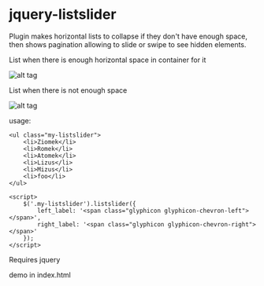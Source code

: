 # jquery-listslider
Plugin  makes horizontal lists to collapse if they don't have enough space, then shows pagination allowing to slide or swipe
to see hidden elements. 


List when there is enough horizontal space in container for it

![alt tag](https://cloud.githubusercontent.com/assets/4959057/9834163/86dc96ac-59af-11e5-814f-e8fb5700fb5a.png)



List when there is not enough space

![alt tag](https://cloud.githubusercontent.com/assets/4959057/9834162/86db71dc-59af-11e5-908b-dbc1a9edbdb6.png)


usage: 


    <ul class="my-listslider">
        <li>Ziomek</li>
        <li>Romek</li>
        <li>Atomek</li>
        <li>Lizus</li>
        <li>Mizus</li>
        <li>foo</li>
    </ul>

    <script>
        $('.my-listslider').listslider({
            left_label: '<span class="glyphicon glyphicon-chevron-left"></span>',
            right_label: '<span class="glyphicon glyphicon-chevron-right"></span>'
        });
    </script>

Requires jquery

demo in index.html
